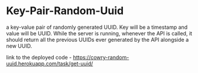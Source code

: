# Key-Pair-Random-Uuid


a key-value pair of randomly generated UUID.
Key will be a timestamp and value will be UUID. 
While the server is running, whenever the API is called, 
it should return all the previous UUIDs ever generated by the API alongside a new UUID. 


link to the deployed code - https://cowry-random-uuid.herokuapp.com/task/get-uuid/
